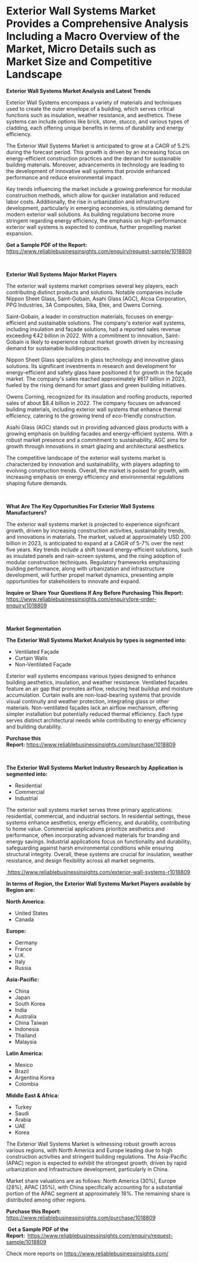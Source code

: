 <p><h1>Exterior Wall Systems Market Provides a Comprehensive Analysis Including a Macro Overview of the Market, Micro Details such as Market Size and Competitive Landscape</h1></p><p><strong>Exterior Wall Systems Market Analysis and Latest Trends</strong></p>
<p><p>Exterior Wall Systems encompass a variety of materials and techniques used to create the outer envelope of a building, which serves critical functions such as insulation, weather resistance, and aesthetics. These systems can include options like brick, stone, stucco, and various types of cladding, each offering unique benefits in terms of durability and energy efficiency.</p><p>The Exterior Wall Systems Market is anticipated to grow at a CAGR of 5.2% during the forecast period. This growth is driven by an increasing focus on energy-efficient construction practices and the demand for sustainable building materials. Moreover, advancements in technology are leading to the development of innovative wall systems that provide enhanced performance and reduce environmental impact.</p><p>Key trends influencing the market include a growing preference for modular construction methods, which allow for quicker installation and reduced labor costs. Additionally, the rise in urbanization and infrastructure development, particularly in emerging economies, is stimulating demand for modern exterior wall solutions. As building regulations become more stringent regarding energy efficiency, the emphasis on high-performance exterior wall systems is expected to continue, further propelling market expansion.</p></p>
<p><strong>Get a Sample PDF of the Report:&nbsp;</strong> <a href="https://www.reliablebusinessinsights.com/enquiry/request-sample/1018809?utm_campaign=3213&utm_medium=2&utm_source=Github&utm_content=ia&utm_term=10042025&utm_id=exterior-wall-systems">https://www.reliablebusinessinsights.com/enquiry/request-sample/1018809</a></p>
<p>&nbsp;</p>
<p><strong>Exterior Wall Systems Major Market Players</strong></p>
<p><p>The exterior wall systems market comprises several key players, each contributing distinct products and solutions. Notable companies include Nippon Sheet Glass, Saint-Gobain, Asahi Glass (AGC), Alcoa Corporation, PPG Industries, 3A Composites, Sika, Etex, and Owens Corning.</p><p>Saint-Gobain, a leader in construction materials, focuses on energy-efficient and sustainable solutions. The company's exterior wall systems, including insulation and façade solutions, had a reported sales revenue exceeding €42 billion in 2022. With a commitment to innovation, Saint-Gobain is likely to experience robust market growth driven by increasing demand for sustainable building practices.</p><p>Nippon Sheet Glass specializes in glass technology and innovative glass solutions. Its significant investments in research and development for energy-efficient and safety glass have positioned it for growth in the façade market. The company's sales reached approximately ¥617 billion in 2023, fueled by the rising demand for smart glass and green building initiatives.</p><p>Owens Corning, recognized for its insulation and roofing products, reported sales of about $8.4 billion in 2022. The company focuses on advanced building materials, including exterior wall systems that enhance thermal efficiency, catering to the growing trend of eco-friendly construction.</p><p>Asahi Glass (AGC) stands out in providing advanced glass products with a growing emphasis on building facades and energy-efficient systems. With a robust market presence and a commitment to sustainability, AGC aims for growth through innovations in smart glazing and architectural aesthetics.</p><p>The competitive landscape of the exterior wall systems market is characterized by innovation and sustainability, with players adapting to evolving construction trends. Overall, the market is poised for growth, with increasing emphasis on energy efficiency and environmental regulations shaping future demands.</p></p>
<p>&nbsp;</p>
<p><strong>What Are The Key Opportunities For Exterior Wall Systems Manufacturers?</strong></p>
<p><p>The exterior wall systems market is projected to experience significant growth, driven by increasing construction activities, sustainability trends, and innovations in materials. The market, valued at approximately USD 200 billion in 2023, is anticipated to expand at a CAGR of 5-7% over the next five years. Key trends include a shift toward energy-efficient solutions, such as insulated panels and rain-screen systems, and the rising adoption of modular construction techniques. Regulatory frameworks emphasizing building performance, along with urbanization and infrastructure development, will further propel market dynamics, presenting ample opportunities for stakeholders to innovate and expand.</p></p>
<p><strong>Inquire or Share Your Questions If Any Before Purchasing This Report:</strong> <a href="https://www.reliablebusinessinsights.com/enquiry/pre-order-enquiry/1018809?utm_campaign=3213&utm_medium=2&utm_source=Github&utm_content=ia&utm_term=10042025&utm_id=exterior-wall-systems">https://www.reliablebusinessinsights.com/enquiry/pre-order-enquiry/1018809</a></p>
<p>&nbsp;</p>
<p><strong>Market Segmentation</strong></p>
<p><strong>The Exterior Wall Systems Market Analysis by types is segmented into:</strong></p>
<p><ul><li>Ventilated Façade</li><li>Curtain Walls</li><li>Non-Ventilated Façade</li></ul></p>
<p><p>Exterior wall systems encompass various types designed to enhance building aesthetics, insulation, and weather resistance. Ventilated façades feature an air gap that promotes airflow, reducing heat buildup and moisture accumulation. Curtain walls are non-load-bearing systems that provide visual continuity and weather protection, integrating glass or other materials. Non-ventilated façades lack an airflow mechanism, offering simpler installation but potentially reduced thermal efficiency. Each type serves distinct architectural needs while contributing to energy efficiency and building durability.</p></p>
<p><strong>Purchase this Report:&nbsp;</strong><a href="https://www.reliablebusinessinsights.com/purchase/1018809?utm_campaign=3213&utm_medium=2&utm_source=Github&utm_content=ia&utm_term=10042025&utm_id=exterior-wall-systems">https://www.reliablebusinessinsights.com/purchase/1018809</a></p>
<p>&nbsp;</p>
<p><strong>The Exterior Wall Systems Market Industry Research by Application is segmented into:</strong></p>
<p><ul><li>Residential</li><li>Commercial</li><li>Industrial</li></ul></p>
<p><p>The exterior wall systems market serves three primary applications: residential, commercial, and industrial sectors. In residential settings, these systems enhance aesthetics, energy efficiency, and durability, contributing to home value. Commercial applications prioritize aesthetics and performance, often incorporating advanced materials for branding and energy savings. Industrial applications focus on functionality and durability, safeguarding against harsh environmental conditions while ensuring structural integrity. Overall, these systems are crucial for insulation, weather resistance, and design flexibility across all market segments.</p></p>
<p><a href="https://www.reliablebusinessinsights.com/exterior-wall-systems-r1018809?utm_campaign=3213&utm_medium=2&utm_source=Github&utm_content=ia&utm_term=10042025&utm_id=exterior-wall-systems">&nbsp;https://www.reliablebusinessinsights.com/exterior-wall-systems-r1018809</a></p>
<p><strong>In terms of Region, the Exterior Wall Systems Market Players available by Region are:</strong></p>
<p>
    <p> <strong> North America: </strong>
        <ul>
            <li>United States</li>
            <li>Canada</li>
        </ul>
        </p> 
    <p> <strong> Europe: </strong>
        <ul>
            <li>Germany</li>
            <li>France</li>
            <li>U.K.</li>
            <li>Italy</li>
            <li>Russia</li>
        </ul>
        </p> 
    <p> <strong> Asia-Pacific: </strong>
        <ul>
            <li>China</li>
            <li>Japan</li>
            <li>South Korea</li>
            <li>India</li>
            <li>Australia</li>
            <li>China Taiwan</li>
            <li>Indonesia</li>
            <li>Thailand</li>
            <li>Malaysia</li>
        </ul>
        </p> 
    <p> <strong> Latin America: </strong>
        <ul>
            <li>Mexico</li>
            <li>Brazil</li>
            <li>Argentina Korea</li>
            <li>Colombia</li>
        </ul>
        </p> 
    <p> <strong> Middle East & Africa: </strong>
        <ul>
            <li>Turkey</li>
            <li>Saudi</li>
            <li>Arabia</li>
            <li>UAE</li>
            <li>Korea</li>
        </ul>
    </p>
    </p>
<p><p>The Exterior Wall Systems Market is witnessing robust growth across various regions, with North America and Europe leading due to high construction activities and stringent building regulations. The Asia-Pacific (APAC) region is expected to exhibit the strongest growth, driven by rapid urbanization and infrastructure development, particularly in China. </p><p>Market share valuations are as follows: North America (30%), Europe (28%), APAC (35%), with China specifically accounting for a substantial portion of the APAC segment at approximately 18%. The remaining share is distributed among other regions.</p></p>
<p><strong>Purchase this Report: </strong><a href="https://www.reliablebusinessinsights.com/purchase/1018809?utm_campaign=3213&utm_medium=2&utm_source=Github&utm_content=ia&utm_term=10042025&utm_id=exterior-wall-systems">https://www.reliablebusinessinsights.com/purchase/1018809</a></p>
<p>&nbsp;<strong>Get a Sample PDF of the Report:&nbsp;&nbsp;</strong><a href="https://www.reliablebusinessinsights.com/enquiry/request-sample/1018809?utm_campaign=3213&utm_medium=2&utm_source=Github&utm_content=ia&utm_term=10042025&utm_id=exterior-wall-systems">https://www.reliablebusinessinsights.com/enquiry/request-sample/1018809</a></p>
<p><strong></strong></p>
<p>Check more reports on <a href="https://www.reliablebusinessinsights.com/?utm_campaign=3213&utm_medium=2&utm_source=Github&utm_content=ia&utm_term=10042025&utm_id=exterior-wall-systems">https://www.reliablebusinessinsights.com/</a></p>